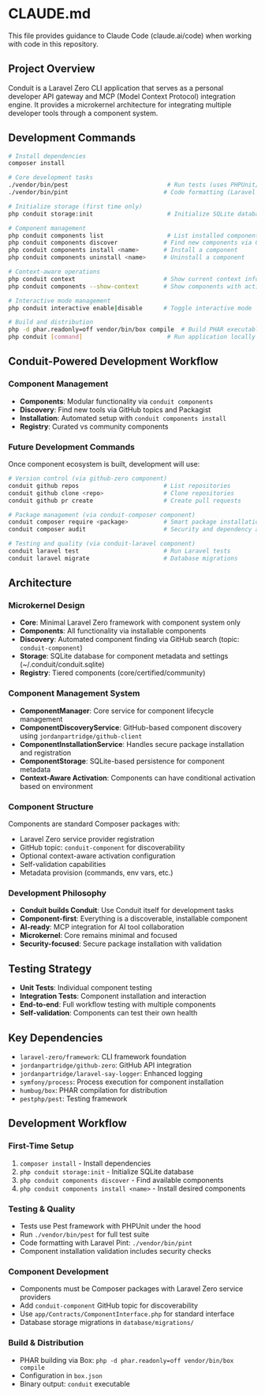 # CLAUDE.md

This file provides guidance to Claude Code (claude.ai/code) when working with code in this repository.

## Project Overview

Conduit is a Laravel Zero CLI application that serves as a personal developer API gateway and MCP (Model Context Protocol) integration engine. It provides a microkernel architecture for integrating multiple developer tools through a component system.

## Development Commands

```bash
# Install dependencies
composer install

# Core development tasks
./vendor/bin/pest                            # Run tests (uses PHPUnit/Pest)
./vendor/bin/pint                           # Code formatting (Laravel Pint)

# Initialize storage (first time only)
php conduit storage:init                     # Initialize SQLite database

# Component management
php conduit components list                  # List installed components
php conduit components discover             # Find new components via GitHub
php conduit components install <name>       # Install a component
php conduit components uninstall <name>     # Uninstall a component

# Context-aware operations
php conduit context                         # Show current context information
php conduit components --show-context       # Show components with activation status

# Interactive mode management
php conduit interactive enable|disable      # Toggle interactive mode

# Build and distribution
php -d phar.readonly=off vendor/bin/box compile  # Build PHAR executable
php conduit [command]                        # Run application locally
```

## Conduit-Powered Development Workflow

### Component Management
- **Components**: Modular functionality via `conduit components`
- **Discovery**: Find new tools via GitHub topics and Packagist
- **Installation**: Automated setup with `conduit components install`
- **Registry**: Curated vs community components

### Future Development Commands
Once component ecosystem is built, development will use:
```bash
# Version control (via github-zero component)
conduit github repos                        # List repositories
conduit github clone <repo>                 # Clone repositories
conduit github pr create                    # Create pull requests

# Package management (via conduit-composer component)  
conduit composer require <package>          # Smart package installation
conduit composer audit                      # Security and dependency analysis

# Testing and quality (via conduit-laravel component)
conduit laravel test                        # Run Laravel tests
conduit laravel migrate                     # Database migrations
```

## Architecture

### Microkernel Design
- **Core**: Minimal Laravel Zero framework with component system only
- **Components**: All functionality via installable components
- **Discovery**: Automated component finding via GitHub search (topic: `conduit-component`)
- **Storage**: SQLite database for component metadata and settings (~/.conduit/conduit.sqlite)
- **Registry**: Tiered components (core/certified/community)

### Component Management System
- **ComponentManager**: Core service for component lifecycle management
- **ComponentDiscoveryService**: GitHub-based component discovery using `jordanpartridge/github-client`
- **ComponentInstallationService**: Handles secure package installation and registration
- **ComponentStorage**: SQLite-based persistence for component metadata
- **Context-Aware Activation**: Components can have conditional activation based on environment

### Component Structure
Components are standard Composer packages with:
- Laravel Zero service provider registration
- GitHub topic: `conduit-component` for discoverability
- Optional context-aware activation configuration
- Self-validation capabilities
- Metadata provision (commands, env vars, etc.)

### Development Philosophy
- **Conduit builds Conduit**: Use Conduit itself for development tasks
- **Component-first**: Everything is a discoverable, installable component
- **AI-ready**: MCP integration for AI tool collaboration
- **Microkernel**: Core remains minimal and focused
- **Security-focused**: Secure package installation with validation

## Testing Strategy
- **Unit Tests**: Individual component testing
- **Integration Tests**: Component installation and interaction
- **End-to-end**: Full workflow testing with multiple components
- **Self-validation**: Components can test their own health

## Key Dependencies
- `laravel-zero/framework`: CLI framework foundation
- `jordanpartridge/github-zero`: GitHub API integration
- `jordanpartridge/laravel-say-logger`: Enhanced logging
- `symfony/process`: Process execution for component installation
- `humbug/box`: PHAR compilation for distribution
- `pestphp/pest`: Testing framework

## Development Workflow

### First-Time Setup
1. `composer install` - Install dependencies
2. `php conduit storage:init` - Initialize SQLite database
3. `php conduit components discover` - Find available components
4. `php conduit components install <name>` - Install desired components

### Testing & Quality
- Tests use Pest framework with PHPUnit under the hood
- Run `./vendor/bin/pest` for full test suite
- Code formatting with Laravel Pint: `./vendor/bin/pint`
- Component installation validation includes security checks

### Component Development
- Components must be Composer packages with Laravel Zero service providers
- Add `conduit-component` GitHub topic for discoverability
- Use `app/Contracts/ComponentInterface.php` for standard interface
- Database storage migrations in `database/migrations/`

### Build & Distribution
- PHAR building via Box: `php -d phar.readonly=off vendor/bin/box compile`
- Configuration in `box.json`
- Binary output: `conduit` executable